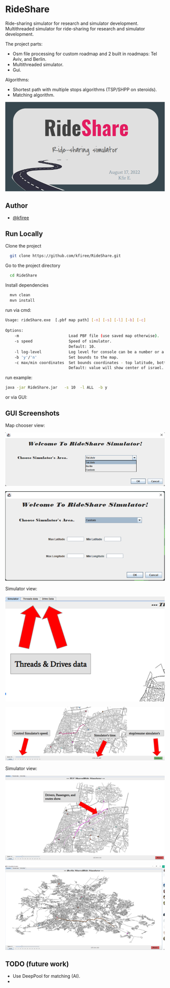 
# RideShare

Ride-sharing simulator for research and simulator development.
Multithreaded simulator for ride-sharing for research and simulator development.

The project parts:
* Osm file processing for custom roadmap and 2 built in roadmaps: Tel Aviv, and Berlin.
* Multithreaded simulator.
* Gui.


Algorithms:
* Shortest path with multiple stops algorithms (TSP/SHPP on steroids).
* Matching algorithm.

![Logo](data/assets/logo.png)



## Author

- [@kfiree](https://github.com/kfiree)


## Run Locally

Clone the project

```bash
  git clone https://github.com/kfiree/RideShare.git
```

Go to the project directory

```bash
  cd RideShare
```

Install dependencies

```bash
  mvn clean
  mvn install
```

run via cmd:
```bash
Usage: rideShare.exe  [.pbf map path] [-n] [-s] [-l] [-b] [-c] 

Options:
    -m                      Load PBF file (use saved map otherwise).
    -s speed                Speed of simulator.
                            Default: 10.
    -l log-level            Log level for console can be a number or a string value of 'java.util.logging.Level'.
    -b 'y'/'n'              Set bounds to the map.
    -c max/min coordinates  Set bounds coordinates - top latitude, bottom latitude, top longitude, bottom longitude.
                            Default: value will show center of israel.
```
run example:
```bash
java -jar RideShare.jar   -s 10  -l ALL  -b y
```

or via GUI:

## GUI Screenshots

Map chooser view:

![welcome](data/assets/welcome1.png)

![custom map chooser](data/assets/welcome2.png)


Simulator view:

![tutorial1](data/assets/tutorial1.png)

![tutorial2](data/assets/tutorial2.png)


Simulator view:

![TLV roadmap Simulator](data/assets/tlvScreenShot.png)

![TLV roadmap Simulator](data/assets/BerlinScreenShot.png)



## TODO (future work)

* Use DeepPool for matching (AI).
* 
